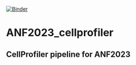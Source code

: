 [![Binder](https://mybinder.org/badge_logo.svg)](https://mybinder.org/v2/gh/juliomateoslangerak/ANF2023_cellprofiler/HEAD)

# ANF2023_cellprofiler
## CellProfiler pipeline for ANF2023
